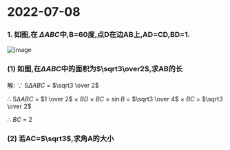 # 2022-07-08

### 1.  如图,在 $\Delta ABC$中,B=60度,点D在边AB上,AD=CD,BD=1.

![image](https://user-images.githubusercontent.com/33124160/178005759-98e0c948-f1c6-4e71-8d6e-e99349a10077.png)

### (1) 如图,在$\Delta ABC$中的面积为$\sqrt3\over2$,求AB的长

解: 
$\because$ S$\Delta ABC$ $=$ $\sqrt3 \over 2$

$\therefore$ S$\Delta ABC$  $=$ $1 \over 2$ $\times$ $BD$ $\times$ $BC$ $\times$ $\sin B$ $=$ $\sqrt3 \over 4$ $\times$ $BC$ $=$ $\sqrt3 \over 2$

$\therefore$ $BC$ $=$ $2$

### (2) 若AC=$\sqrt3$,求角A的大小
